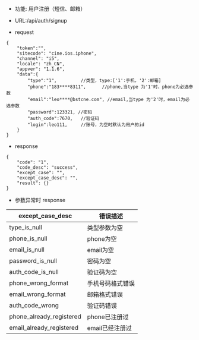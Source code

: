 * 功能: 用户注册（短信、邮箱）

* URL:/api/auth/signup

* request
```
{
    "token":"",
    "sitecode": "cine.ios.iphone",
    "channel": "i5", 
    "locale": "zh_CN",
    "appver": "1.1.6",
    "data":{
        "type":"1",         //类型，type:['1':手机，'2':邮箱]
        "phone":"183****8311",      //phone,当type 为'1'时，phone为必选参数
        "email":"leo****@bstcne.com", //email,当type 为'2'时，email为必选参数
        "password":123321, //密码
        "auth_code":7670,   //验证码
        "login":leo111,     //账号，为空时默认为用户的id
    }
}
```

* response
```
{
    "code": "1",
    "code_desc": "success",
    "except_case": "",
    "except_case_desc": "",
    "result": {}
}
```
          
  - 参数异常时 response
  
 except_case_desc|错误描述
 -|-
 type_is_null|类型参数为空
 phone_is_null|phone为空
 email_is_null|email为空
 password_is_null|密码为空
 auth_code_is_null|验证码为空
 phone_wrong_format|手机号码格式错误
 email_wrong_format|邮箱格式错误
 auth_code_wrong|验证码错误
 phone_already_registered|phone已注册过
 email_already_registered|email已经注册过


